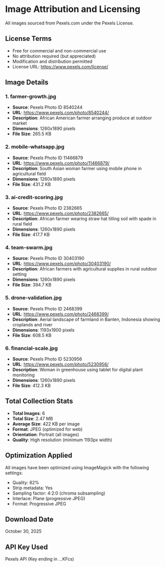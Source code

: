 # Image Attribution and Licensing

All images sourced from Pexels.com under the Pexels License.

## License Terms
- Free for commercial and non-commercial use
- No attribution required (but appreciated)
- Modification and distribution permitted
- License URL: https://www.pexels.com/license/

## Image Details

### 1. farmer-growth.jpg
- **Source**: Pexels Photo ID 8540244
- **URL**: https://www.pexels.com/photo/8540244/
- **Description**: African American farmer arranging produce at outdoor market
- **Dimensions**: 1260x1890 pixels
- **File Size**: 265.5 KB

### 2. mobile-whatsapp.jpg
- **Source**: Pexels Photo ID 11466879
- **URL**: https://www.pexels.com/photo/11466879/
- **Description**: South Asian woman farmer using mobile phone in agricultural field
- **Dimensions**: 1260x1890 pixels
- **File Size**: 431.2 KB

### 3. ai-credit-scoring.jpg
- **Source**: Pexels Photo ID 2382665
- **URL**: https://www.pexels.com/photo/2382665/
- **Description**: African farmer wearing straw hat tilling soil with spade in rural field
- **Dimensions**: 1260x1890 pixels
- **File Size**: 417.7 KB

### 4. team-swarm.jpg
- **Source**: Pexels Photo ID 30403190
- **URL**: https://www.pexels.com/photo/30403190/
- **Description**: African farmers with agricultural supplies in rural outdoor setting
- **Dimensions**: 1260x1890 pixels
- **File Size**: 394.7 KB

### 5. drone-validation.jpg
- **Source**: Pexels Photo ID 2468399
- **URL**: https://www.pexels.com/photo/2468399/
- **Description**: Aerial landscape of farmland in Banten, Indonesia showing croplands and river
- **Dimensions**: 1193x1900 pixels
- **File Size**: 608.5 KB

### 6. financial-scale.jpg
- **Source**: Pexels Photo ID 5230956
- **URL**: https://www.pexels.com/photo/5230956/
- **Description**: Woman in greenhouse using tablet for digital plant monitoring
- **Dimensions**: 1260x1890 pixels
- **File Size**: 412.3 KB

## Total Collection Stats
- **Total Images**: 6
- **Total Size**: 2.47 MB
- **Average Size**: 422 KB per image
- **Format**: JPEG (optimized for web)
- **Orientation**: Portrait (all images)
- **Quality**: High resolution (minimum 1193px width)

## Optimization Applied
All images have been optimized using ImageMagick with the following settings:
- Quality: 82%
- Strip metadata: Yes
- Sampling factor: 4:2:0 (chroma subsampling)
- Interlace: Plane (progressive JPEG)
- Format: Progressive JPEG

## Download Date
October 30, 2025

## API Key Used
Pexels API (Key ending in ...KFcs)

